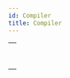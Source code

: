 ```yaml
---
id: Compiler
title: Compiler
---
```

||
|---|
|[<!-- INCLUDE #_command_.Compile project.Syntax -->](../../commands-legacy/compile-project.md)<br/><!-- INCLUDE #_command_.Compile project.Summary -->|
|[<!-- INCLUDE #_command_.IDLE.Syntax -->](../../commands-legacy/idle.md)<br/><!-- INCLUDE #_command_.IDLE.Summary -->|

